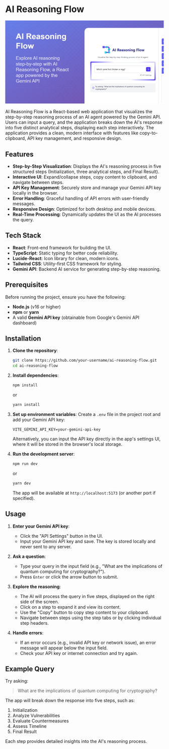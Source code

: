 # AI Reasoning Flow
![AI Reasoning Flow Banner](/public/banner.png)

AI Reasoning Flow is a React-based web application that visualizes the step-by-step reasoning process of an AI agent powered by the Gemini API. Users can input a query, and the application breaks down the AI's response into five distinct analytical steps, displaying each step interactively. The application provides a clean, modern interface with features like copy-to-clipboard, API key management, and responsive design.

## Features

- **Step-by-Step Visualization**: Displays the AI's reasoning process in five structured steps (Initialization, three analytical steps, and Final Result).
- **Interactive UI**: Expand/collapse steps, copy content to clipboard, and navigate between steps.
- **API Key Management**: Securely store and manage your Gemini API key locally in the browser.
- **Error Handling**: Graceful handling of API errors with user-friendly messages.
- **Responsive Design**: Optimized for both desktop and mobile devices.
- **Real-Time Processing**: Dynamically updates the UI as the AI processes the query.

## Tech Stack

- **React**: Front-end framework for building the UI.
- **TypeScript**: Static typing for better code reliability.
- **Lucide-React**: Icon library for clean, modern icons.
- **Tailwind CSS**: Utility-first CSS framework for styling.
- **Gemini API**: Backend AI service for generating step-by-step reasoning.

## Prerequisites

Before running the project, ensure you have the following:

- **Node.js** (v16 or higher)
- **npm** or **yarn**
- A valid **Gemini API key** (obtainable from Google's Gemini API dashboard)

## Installation

1. **Clone the repository**:
   ```bash
   git clone https://github.com/your-username/ai-reasoning-flow.git
   cd ai-reasoning-flow
   ```

2. **Install dependencies**:
   ```bash
   npm install
   ```
   or
   ```bash
   yarn install
   ```

3. **Set up environment variables**:
   Create a `.env` file in the project root and add your Gemini API key:
   ```env
   VITE_GEMINI_API_KEY=your-gemini-api-key
   ```
   Alternatively, you can input the API key directly in the app's settings UI, where it will be stored in the browser's local storage.

4. **Run the development server**:
   ```bash
   npm run dev
   ```
   or
   ```bash
   yarn dev
   ```
   The app will be available at `http://localhost:5173` (or another port if specified).

## Usage

1. **Enter your Gemini API key**:
   - Click the "API Settings" button in the UI.
   - Input your Gemini API key and save. The key is stored locally and never sent to any server.

2. **Ask a question**:
   - Type your query in the input field (e.g., "What are the implications of quantum computing for cryptography?").
   - Press `Enter` or click the arrow button to submit.

3. **Explore the reasoning**:
   - The AI will process the query in five steps, displayed on the right side of the screen.
   - Click on a step to expand it and view its content.
   - Use the "Copy" button to copy step content to your clipboard.
   - Navigate between steps using the step tabs or by clicking individual step headers.

4. **Handle errors**:
   - If an error occurs (e.g., invalid API key or network issue), an error message will appear below the input field.
   - Check your API key or internet connection and try again.

## Example Query

Try asking:
> What are the implications of quantum computing for cryptography?

The app will break down the response into five steps, such as:
1. Initialization
2. Analyze Vulnerabilities
3. Evaluate Countermeasures
4. Assess Timeline
5. Final Result

Each step provides detailed insights into the AI's reasoning process.
